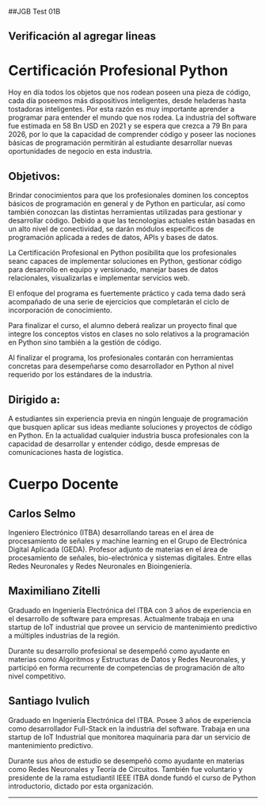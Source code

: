 ##JGB Test 01B
## Verificación al agregar lineas
# Certificación Profesional Python

Hoy en día todos los objetos que nos rodean poseen una pieza de código, cada día poseemos más dispositivos inteligentes, desde heladeras hasta tostadoras inteligentes. Por esta razón es muy importante aprender a programar para entender el mundo que nos rodea. La industria del software fue estimada en 58 Bn USD en 2021 y se espera que crezca a 79 Bn para 2026, por lo que la capacidad de comprender código y poseer las nociones básicas de programación permitirán al estudiante desarrollar nuevas oportunidades de negocio en esta industria.

## Objetivos:
Brindar conocimientos para que los profesionales dominen los conceptos básicos de programación en general y de Python en particular, así como también conozcan las distintas herramientas utilizadas para gestionar y desarrollar código. Debido a que las tecnologías actuales están basadas en un alto nivel de conectividad, se darán módulos específicos de programación aplicada a redes de datos, APIs y bases de datos.

La Certificación Profesional en Python posibilita que los profesionales seanc capaces de implementar soluciones en Python, gestionar código para desarrollo en equipo y versionado, manejar bases de datos relacionales, visualizarlas e implementar servicios web.

El enfoque del programa es fuertemente práctico y cada tema dado será acompañado de una serie de ejercicios que completarán el ciclo de incorporación de conocimiento.

Para finalizar el curso, el alumno deberá realizar un proyecto final que integre los conceptos vistos en clases no solo relativos a la programación en Python sino también a la gestión de código.

Al finalizar el programa, los profesionales contarán con herramientas concretas para desempeñarse como desarrollador en Python al nivel requerido por los estándares de la industria.

## Dirigido a:
A estudiantes sin experiencia previa en ningún lenguaje de programación que busquen aplicar sus ideas mediante soluciones y proyectos de código en Python. En la actualidad cualquier industria busca profesionales con la capacidad de desarrollar y entender código, desde empresas de comunicaciones hasta de logística.

# Cuerpo Docente

## Carlos Selmo
Ingeniero Electrónico (ITBA) desarrollando tareas en el área de procesamiento de señales y machine learning en el Grupo de Electrónica Digital Aplicada (GEDA). Profesor adjunto de materias en el área de procesamiento de señales, bio-electrónica y sistemas digitales. Entre ellas Redes Neuronales y Redes Neuronales en Bioingeniería.

## Maximiliano Zitelli
Graduado en Ingeniería Electrónica del ITBA con 3 años de experiencia en el desarrollo de software para empresas. Actualmente trabaja en una startup de IoT industrial que provee un servicio de mantenimiento predictivo a múltiples industrias de la región.

Durante su desarrollo profesional se desempeñó como ayudante en materias como Algoritmos y Estructuras de Datos y Redes Neuronales, y participó en forma recurrente de competencias de programación de alto nivel competitivo.

## Santiago Ivulich
Graduado en Ingeniería Electrónica del ITBA. Posee 3 años de experiencia como desarrollador Full-Stack en la industria del software. Trabaja en una startup de IoT Industrial que monitorea maquinaria para dar un servicio de mantenimiento predictivo. 

Durante sus años de estudio se desempeñó como ayudante en materias como Redes Neuronales y Teoría de Circuitos. También fue voluntario y presidente de la rama estudiantil IEEE ITBA donde fundó el curso de Python introductorio, dictado por esta organización.

-------------------------------------------------------------------------

